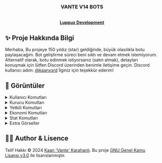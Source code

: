 <p align="center">
  <h3 align="center">VANTE V14 BOTS</h3>

  <p align="center">
    <br />
    <a href="https://discord.gg/luppux"><strong>Luppux Development</strong></a>
  </p>
</p>

## ✨ Proje Hakkında Bilgi
Merhaba, Bu projeye 150 yıldız (star) geldiğinde, büyük olasılıkla botu paylaşacağım. Bot geliştirme süreci beni sıktı ve devam etmek istemiyorum. Alternatif olarak, botu edinmek istiyorsanız (satın almak), detayları konuşmak için lütfen Discord üzerinden benimle iletişime geçin. Discord kullanıcı adım: [@kaanxsrd](https://discord.com/users/155545251866607616) İlginiz için teşekkür ederim!

## 🍭 Görüntüler

<details>
  <summary>Kullanıcı Komutları</summary>

| Komut                  | Resim                                                                                                  |
| ---------------------- | ------------------------------------------------------------------------------------------------------ |
| General Kategorisi | <img alt="image" src="https://github.com/vante-dev/Vante-Bots/assets/136744983/33259515-e6e9-4627-b466-714103a8cf88"> |
| Profil Komutu | <img alt="image" src="https://github.com/vante-dev/Vante-Bots/assets/136744983/e356cfd3-107a-4182-8a5b-c25cdd95c169"> |
| Kullanıcı Komutu | <img alt="image" src="https://github.com/vante-dev/Vante-Bots/assets/136744983/c8406188-a580-4ba9-a6ec-a699ffbcfce5"> |
| Ship Komutu | <img alt="image" src="https://github.com/vante-dev/Vante-Bots/assets/136744983/141c0439-e758-44f8-af0b-07112c97de1a"> |
</details>

<details>
  <summary>Kurucu Komutları</summary>
  
| Komut                  | Resim                                                                                                  |
| ---------------------- | ------------------------------------------------------------------------------------------------------ |
| Kurucu Kategorisi | <img alt="image" src="https://github.com/vante-dev/Vante-Bots/assets/136744983/6a2d86b6-ba28-4cb1-99c2-791178b582c2"> |
| Setup Komutu | <img alt="image" src="https://github.com/vante-dev/Vante-Bots/assets/136744983/605d5e06-46f4-47a2-86e9-946880f29063"> |
| Setup Komutu | <img alt="image" src="https://github.com/vante-dev/Vante-Bots/assets/136744983/77588816-103e-43e0-b80b-1b78d5fa6bb0"> |
| Leaderboard Komutu | <img alt="image" src="https://github.com/vante-dev/Vante-Bots/assets/136744983/2d7cb335-8af0-40cf-a832-06ac66710c4b"> |
| Örnek Leaderboard | <img alt="image" src="https://github.com/vante-dev/Vante-Bots/assets/136744983/d850af54-95c5-4a65-9021-41c11240dfda"> |
| Member Panel | <img alt="image" src="https://github.com/vante-dev/Vante-Bots/assets/136744983/6c162026-5e4d-482f-a6a9-ff22c3b1dae4"> |
| AI Regıster Panel | <img alt="image" src="https://github.com/vante-dev/Vante-Bots/assets/136744983/4d34fbb7-9a89-44a0-a50d-3aa0716db9c9"> |
| Role Panel | <img alt="image" src="https://github.com/vante-dev/Vante-Bots/assets/136744983/aad3d1a7-f2fd-472a-aa5d-5455c37cb809"> |
| Secretroom Panel | <img alt="image" src="https://github.com/vante-dev/Vante-Bots/assets/136744983/b601fcd1-c359-485e-aab5-ca6eb09e92e5"> |
| Kısayollar Panel | <img alt="image" src="https://github.com/vante-dev/Vante-Bots/assets/136744983/62374583-7f18-43df-848b-65fa785ad001"> |
| Tweet Panel | <img alt="image" src="https://github.com/vante-dev/Vante-Bots/assets/136744983/d71db41e-aefd-408b-bd14-dffcc8f52686"> |
</details>

<details>
  <summary>Yetkili Komutları</summary>

| Komut                  | Resim                                                                                                  |
| ---------------------- | ------------------------------------------------------------------------------------------------------ |
| Yetkili Kategorisi | <img alt="image" src="https://github.com/vante-dev/Vante-Bots/assets/136744983/961aef72-d792-489b-8d15-99e14af17774"> |
| Çekiliş Komutu | <img alt="image" src="https://github.com/vante-dev/Vante-Bots/assets/136744983/5fda9467-0db6-42d8-ab58-10b7ce02ac34"> |
| Say Komutu | <img alt="image" src="https://github.com/vante-dev/Vante-Bots/assets/136744983/d20a6804-b767-43cf-b3e0-a11ff923c18c"> |
</details>

<details>
  <summary>Ekonomi Komutları</summary>
  
| Komut                  | Resim                                                                                                  |
| ---------------------- | ------------------------------------------------------------------------------------------------------ |
| Ekonomi Kategorisi | <img alt="image" src="https://github.com/vante-dev/Vante-Bots/assets/136744983/b62ec314-115d-42cc-8ddb-bcf4b4230231"> |
| Blackjack Komutu | <img alt="image" src="https://github.com/vante-dev/Vante-Bots/assets/136744983/720791a7-c9d0-445d-bb02-722961723b26"> |
</details>

<details>
  <summary>Stat Komutları</summary>

| Komut                  | Resim                                                                                                  |
| ---------------------- | ------------------------------------------------------------------------------------------------------ |
| Stat Kategorisi | <img alt="image" src="https://github.com/vante-dev/Vante-Bots/assets/136744983/6bb990e0-4798-4617-88e6-9588a23bdc81"> |
| Detay Komutu | <img alt="image" src="https://github.com/vante-dev/Vante-Bots/assets/136744983/cd8fe935-4217-493a-9745-55089ee2a33e0"> |
| Stat Komutu | <img alt="image" src="https://github.com/vante-dev/Vante-Bots/assets/136744983/99a54911-a7c2-4e2d-ad31-17fdad193081"> |
| Stat Komutu | <img alt="image" src="https://github.com/vante-dev/Vante-Bots/assets/136744983/dbdc41ce-5aaa-4a87-b0ab-ab16aa0c43f9"> |
| Invite Komutu | <img alt="image" src="https://github.com/vante-dev/Vante-Bots/assets/136744983/b4c0efe2-2080-4a63-b01a-db8813f5e142"> |
| Invite Komutu | <img alt="image" src="https://github.com/vante-dev/Vante-Bots/assets/136744983/27942869-72d2-415a-87dd-0f073edeeedf"> |
| Top Komutu | <img alt="image" src="https://github.com/vante-dev/Vante-Bots/assets/136744983/4079ca42-6560-46bb-b1cc-019b8a66eb73"> |
| Level Komutu | <img alt="image" src="https://github.com/vante-dev/Vante-Bots/assets/136744983/6b0544d3-6f33-40c8-9d53-f9747f276db8"> |
| Level Komutu | <img alt="image" src="https://github.com/vante-dev/Vante-Bots/assets/136744983/26da1574-4c38-4d82-94d9-d203ee42b721"> |
| Sunucu Stat Komutu (BOT SAHIPLERINE OZEL) | <img alt="image" src="https://github.com/vante-dev/Vante-Bots/assets/136744983/4e305103-f0aa-482c-a316-728be22c714d"> |
</details>

<details>
  <summary>Extra Görseller</summary>

| Komut                  | Resim                                                                                                  |
| ---------------------- | ------------------------------------------------------------------------------------------------------ |
| Bot Yönetim Komutu | <img alt="image" src="https://github.com/vante-dev/Vante-Bots/assets/136744983/b41dc7ab-062b-4b37-8cae-2e6d6fe03001"> |
| Context Komutlalrı | <img alt="image" src="https://github.com/vante-dev/Vante-Bots/assets/136744983/6147cae2-b35e-47c6-9e93-6a41b413680b"> |
| Log Kanalları | <img alt="image" src="https://github.com/vante-dev/Vante-Bots/assets/136744983/95938210-575d-40fa-8a0b-30747c588bf1"> |
| Bot Dosyaları | <img alt="image" src="https://github.com/vante-dev/Vante-Bots/assets/136744983/536e8158-f32c-4c36-912c-1e05be1eb67b"> |
</details>




## 🐻‍❄️ Author & Lisence


Telif Hakkı © 2024 [Kaan 'Vante' Karahanlı](https://github.com/vante-dev). Bu proje [GNU Genel Kamu Lisansı v3.0](https://github.com/vante-dev/Vante-Bots/blob/main/LICENSE) ile lisanslanmıştır.

